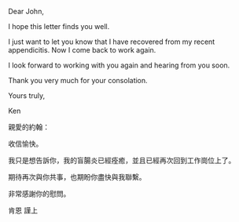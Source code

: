 Dear John,

I hope this letter finds you well.

I just want to let you know that I have recovered from my recent
appendicitis. Now I come back to work again.

I look forward to working with you again and hearing from you soon.

Thank you very much for your consolation.

Yours truly,

Ken

親愛的約翰：

收信愉快。

我只是想告訴你，我的盲腸炎已經痊癒，並且已經再次回到工作崗位上了。

期待再次與你共事，也期盼你盡快與我聯繫。

非常感謝你的慰問。

肯恩 謹上
